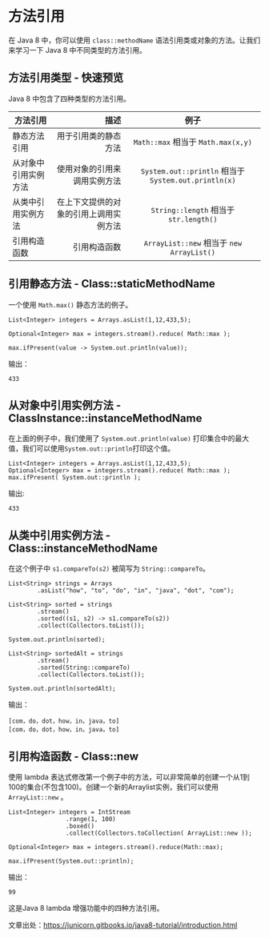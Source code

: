 # 方法引用
在 Java 8 中，你可以使用 ```class::methodName``` 语法引用类或对象的方法。让我们来学习一下 Java 8 中不同类型的方法引用。

## 方法引用类型 - 快速预览
Java 8 中包含了四种类型的方法引用。

| 方法引用       | 描述    |  例子  |
| --------   | -----:   | :----: |
| 静态方法引用        | 用于引用类的静态方法     |   ```Math::max``` 相当于 ```Math.max(x,y)```    |
| 从对象中引用实例方法       | 使用对象的引用来调用实例方法    |   ```System.out::println``` 相当于 ```System.out.println(x)```    |
| 从类中引用实例方法       | 在上下文提供的对象的引用上调用实例方法     |   ```String::length``` 相当于 ```str.length()```    |
|	引用构造函数	|	引用构造函数		|	```ArrayList::new``` 相当于 ```new ArrayList()```|

## 引用静态方法 - Class::staticMethodName
一个使用 ```Math.max()``` 静态方法的例子。

```
List<Integer> integers = Arrays.asList(1,12,433,5);
         
Optional<Integer> max = integers.stream().reduce( Math::max ); 
 
max.ifPresent(value -> System.out.println(value)); 
```
输出：

```
433
```

## 从对象中引用实例方法 - ClassInstance::instanceMethodName
在上面的例子中，我们使用了 ```System.out.println(value)``` 打印集合中的最大值，我们可以使用```System.out::println```打印这个值。

```
List<Integer> integers = Arrays.asList(1,12,433,5);        
Optional<Integer> max = integers.stream().reduce( Math::max ); 
max.ifPresent( System.out::println );
```
输出:

```
433
```

## 从类中引用实例方法 - Class::instanceMethodName
在这个例子中 ```s1.compareTo(s2)``` 被简写为 ```String::compareTo```。

```
List<String> strings = Arrays
        .asList("how", "to", "do", "in", "java", "dot", "com");
 
List<String> sorted = strings
        .stream()
        .sorted((s1, s2) -> s1.compareTo(s2))
        .collect(Collectors.toList());
 
System.out.println(sorted);
 
List<String> sortedAlt = strings
        .stream()
        .sorted(String::compareTo)
        .collect(Collectors.toList());
 
System.out.println(sortedAlt);
```

输出：

```
[com，do，dot，how，in，java，to] 
[com，do，dot，how，in，java，to]
```

## 引用构造函数 - Class::new
使用 lambda 表达式修改第一个例子中的方法，可以非常简单的创建一个从1到100的集合(不包含100)。创建一个新的Arraylist实例，我们可以使用 ```ArrayList::new``` 。

```
List<Integer> integers = IntStream
                .range(1, 100)
                .boxed()
                .collect(Collectors.toCollection( ArrayList::new ));
 
Optional<Integer> max = integers.stream().reduce(Math::max); 
 
max.ifPresent(System.out::println); 
```

输出：

```
99
```

这是Java 8 lambda 增强功能中的四种方法引用。

文章出处：https://junicorn.gitbooks.io/java8-tutorial/introduction.html

